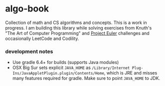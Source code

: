 # algo-book
Collection of math and CS algorithms and concepts.
This is a work in progress. I am building this library while solving exercises from Knuth's "The Art of Computer Programming" 
and [Project Euler](https://projecteuler.net/) challenges and occasionally 
LeetCode and Codility.    


### development notes 
- Use gradle 6.4+ for builds (supports Java modules)
- OSX Big Sur sets explicit `JAVA_HOME` as `/Library/Internet Plug-Ins/JavaAppletPlugin.plugin/Contents/Home`, which is JRE and 
misses many features required for gradle. Make sure to point `JAVA_HOME` to JDK.